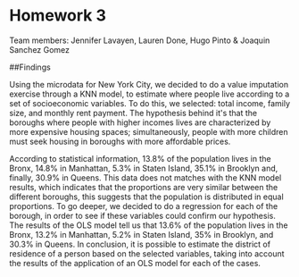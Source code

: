 # Homework 3
Team members: Jennifer Lavayen, Lauren Done, Hugo Pinto & 
Joaquin Sanchez Gomez

##Findings

Using the microdata for New York City, we decided to do a 
value imputation exercise through a KNN model, to estimate 
where people live according to a set of socioeconomic variables. 
To do this, we selected: total income, family size, and monthly rent payment. 
The hypothesis behind it's that the boroughs where people with higher 
incomes lives are characterized by more expensive housing spaces;
simultaneously, people with more children must seek housing in boroughs 
with more affordable prices.

According to statistical information, 13.8% of the population lives 
in the Bronx, 14.8% in Manhattan, 5.3% in Staten Island, 35.1% in Brooklyn
and, finally, 30.9% in Queens. This data does not matches with the KNN model
results, which indicates that the proportions are very similar between the different
boroughs, this suggests that the population is distributed in equal proportions.
To go deeper, we decided to do a regression for each of the borough, in order to see 
if these variables could confirm our hypothesis. 
The results of the OLS model tell us that 13.6% of the population lives in the Bronx,
13.2% in Manhattan, 5.2% in Staten Island, 35% in Brooklyn, and 30.3% in Queens. 
In conclusion, it is possible to estimate the district of residence of a person 
based on the selected variables, taking into account the results of the application 
of an OLS model for each of the cases.
